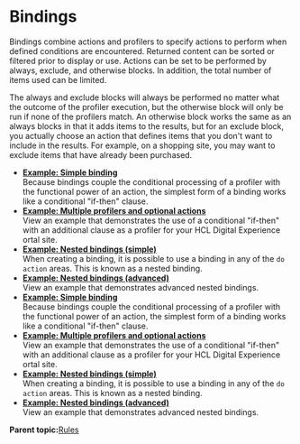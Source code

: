 # Bindings

Bindings combine actions and profilers to specify actions to perform when defined conditions are encountered. Returned content can be sorted or filtered prior to display or use. Actions can be set to be performed by always, exclude, and otherwise blocks. In addition, the total number of items used can be limited.

The always and exclude blocks will always be performed no matter what the outcome of the profiler execution, but the otherwise block will only be run if none of the profilers match. An otherwise block works the same as an always blocks in that it adds items to the results, but for an exclude block, you actually choose an action that defines items that you don't want to include in the results. For example, on a shopping site, you may want to exclude items that have already been purchased.

-   **[Example: Simple binding](../pzn/pzn_example_simple_binding.md)**  
Because bindings couple the conditional processing of a profiler with the functional power of an action, the simplest form of a binding works like a conditional "if-then" clause.
-   **[Example: Multiple profilers and optional actions](../pzn/pzn_example_multiple_profilers_optional_actions.md)**  
View an example that demonstrates the use of a conditional "if-then" with an additional clause as a profiler for your HCL Digital Experience ortal site.
-   **[Example: Nested bindings \(simple\)](../pzn/pzn_example_nested_bindings.md)**  
When creating a binding, it is possible to use a binding in any of the `do action` areas. This is known as a nested binding.
-   **[Example: Nested bindings \(advanced\)](../pzn/pzn_example_nested_bindings_adv.md)**  
View an example that demonstrates advanced nested bindings.
-   **[Example: Simple binding](../pzn/pzn_example_simple_binding.md)**  
Because bindings couple the conditional processing of a profiler with the functional power of an action, the simplest form of a binding works like a conditional "if-then" clause.
-   **[Example: Multiple profilers and optional actions](../pzn/pzn_example_multiple_profilers_optional_actions.md)**  
View an example that demonstrates the use of a conditional "if-then" with an additional clause as a profiler for your HCL Digital Experience ortal site.
-   **[Example: Nested bindings \(simple\)](../pzn/pzn_example_nested_bindings.md)**  
When creating a binding, it is possible to use a binding in any of the `do action` areas. This is known as a nested binding.
-   **[Example: Nested bindings \(advanced\)](../pzn/pzn_example_nested_bindings_adv.md)**  
View an example that demonstrates advanced nested bindings.

**Parent topic:**[Rules](../pzn/pzn_rules.md)

